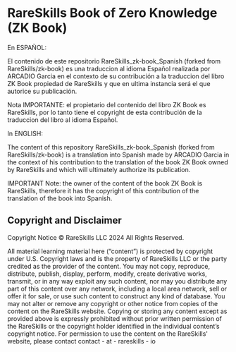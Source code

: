 # RareSkills Book of Zero Knowledge (ZK Book)
En ESPAÑOL:

El contenido de este repositorio RareSkills_zk-book_Spanish (forked from RareSkills/zk-book) es una traduccion al idioma Español realizada por ARCADIO Garcia en el contexto de su contribución a la traduccion del libro ZK Book propiedad de RareSkills y que en ultima instancia será el que autorice su publicación.

Nota IMPORTANTE: el propietario del contenido del libro ZK Book es RareSkills, por lo tanto tiene el copyright de esta contribución de la traduccion del libro al idioma Español.

In ENGLISH:

The content of this repository RareSkills_zk-book_Spanish (forked from RareSkills/zk-book) is a translation into Spanish made by ARCADIO Garcia in the context of his contribution to the translation of the book ZK Book owned by RareSkills and which will ultimately authorize its publication.

IMPORTANT Note: the owner of the content of the book ZK Book is RareSkills, therefore it has the copyright of this contribution of the translation of the book into Spanish.

## Copyright and Disclaimer
Copyright Notice © RareSkills LLC 2024
All Rights Reserved.

All material learning material here (“content”) is protected by copyright under U.S. Copyright laws and is the property of RareSkills LLC or the party credited as the provider of the content. You may not copy, reproduce, distribute, publish, display, perform, modify, create derivative works, transmit, or in any way exploit any such content, nor may you distribute any part of this content over any network, including a local area network, sell or offer it for sale, or use such content to construct any kind of database. You may not alter or remove any copyright or other notice from copies of the content on the RareSkills website. Copying or storing any content except as provided above is expressly prohibited without prior written permission of the RareSkills or the copyright holder identified in the individual content’s copyright notice. For permission to use the content on the RareSkills' website, please contact contact - at - rareskills - io
